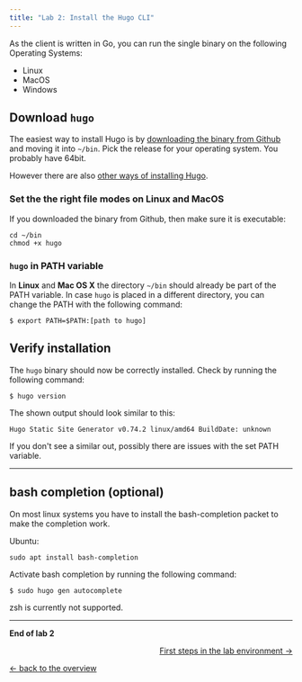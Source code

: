 ```yaml
---
title: "Lab 2: Install the Hugo CLI"
---
```


As the client is written in Go, you can run the single binary on the following Operating Systems:

- Linux
- MacOS
- Windows

## Download `hugo`

The easiest way to install Hugo is by [downloading the binary from Github](https://github.com/gohugoio/hugo/releases) and moving it into `~/bin`. Pick the release for your operating system. You probably have 64bit.

However there are also [other ways of installing Hugo](https://gohugo.io/getting-started/installing).

### Set the the right file modes on Linux and MacOS

If you downloaded the binary from Github, then make sure it is executable:

```
cd ~/bin
chmod +x hugo
```

### `hugo` in PATH variable

In **Linux** and **Mac OS X** the directory `~/bin` should already be part of the PATH variable.
In case `hugo` is placed in a different directory, you can change the PATH with the following command:

```
$ export PATH=$PATH:[path to hugo]
```

## Verify installation

The `hugo` binary should now be correctly installed. Check by running the following command:

```
$ hugo version
```

The shown output should look similar to this:

```
Hugo Static Site Generator v0.74.2 linux/amd64 BuildDate: unknown
```

If you don't see a similar out, possibly there are issues with the set PATH variable.

---

## bash completion (optional)

On most linux systems you have to install the bash-completion packet to make the completion work.

Ubuntu:
```
sudo apt install bash-completion
```

Activate bash completion by running the following command:
```
$ sudo hugo gen autocomplete
```

zsh is currently not supported.


---

**End of lab 2**

<p width="100px" align="right"><a href="03_first_steps.md">First steps in the lab environment →</a></p>

[← back to the overview](../README.md)
